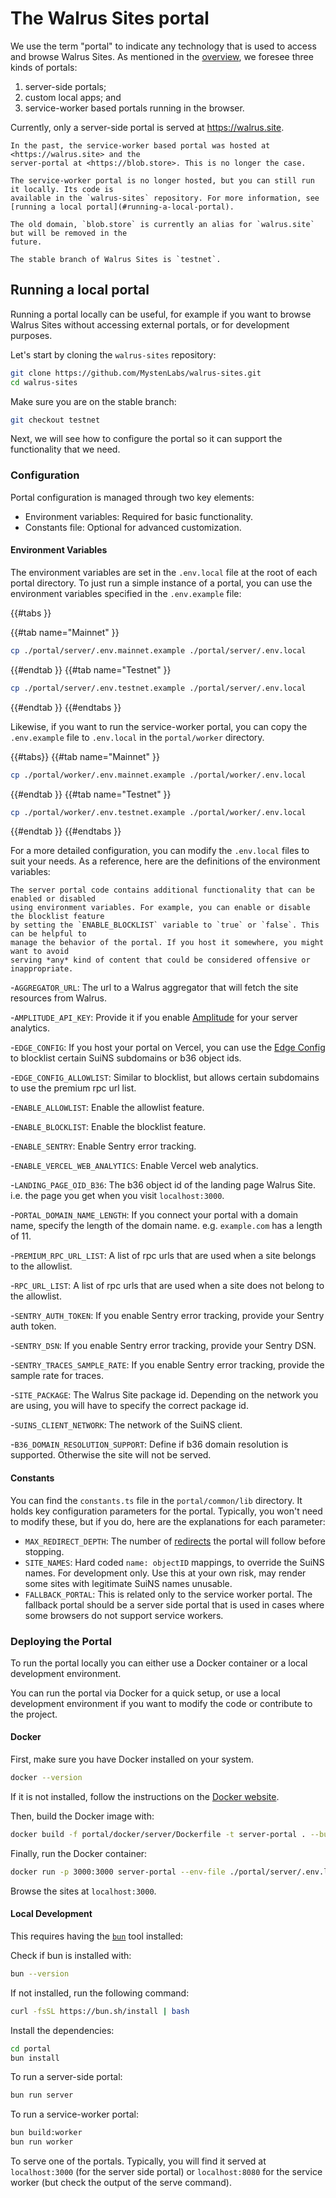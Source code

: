 # The Walrus Sites portal

We use the term "portal" to indicate any technology that is used to access and browse Walrus Sites.
As mentioned in the [overview](./overview.md#the-site-rendering-path), we foresee three kinds of
portals:

1. server-side portals;
1. custom local apps; and
1. service-worker based portals running in the browser.

Currently, only a server-side portal is served at <https://walrus.site>.

```admonish note title="Hosting of the service worker"
In the past, the service-worker based portal was hosted at <https://walrus.site> and the
server-portal at <https://blob.store>. This is no longer the case.

The service-worker portal is no longer hosted, but you can still run it locally. Its code is
available in the `walrus-sites` repository. For more information, see
[running a local portal](#running-a-local-portal).

The old domain, `blob.store` is currently an alias for `walrus.site` but will be removed in the
future.
```

```admonish danger title="Walrus Sites stable branch"
The stable branch of Walrus Sites is `testnet`.
```

## Running a local portal

Running a portal locally can be useful, for example if you want to browse Walrus Sites without accessing
external portals, or for development purposes.

Let's start by cloning the `walrus-sites` repository:

```bash
git clone https://github.com/MystenLabs/walrus-sites.git
cd walrus-sites
```

Make sure you are on the stable branch:

``` sh
git checkout testnet
```

Next, we will see how to configure the portal so it can support the functionality that
we need.

### Configuration

Portal configuration is managed through two key elements:

- Environment variables: Required for basic functionality.
- Constants file: Optional for advanced customization.

#### Environment Variables

The environment variables are set in the `.env.local` file at the root of each portal directory.
To just run a simple instance of a portal, you can use the environment variables specified
in the `.env.example` file:

{{#tabs }}

{{#tab name="Mainnet" }}

```sh
cp ./portal/server/.env.mainnet.example ./portal/server/.env.local
```

{{#endtab }}
{{#tab name="Testnet" }}

```sh
cp ./portal/server/.env.testnet.example ./portal/server/.env.local
```

{{#endtab }}
{{#endtabs }}

Likewise, if you want to run the service-worker portal, you can copy the `.env.example` file to
`.env.local` in the `portal/worker` directory.

{{#tabs}}
{{#tab name="Mainnet" }}

```sh
cp ./portal/worker/.env.mainnet.example ./portal/worker/.env.local
```

{{#endtab }}
{{#tab name="Testnet" }}

```sh
cp ./portal/worker/.env.testnet.example ./portal/worker/.env.local
```

{{#endtab }}
{{#endtabs }}

For a more detailed configuration, you can modify the `.env.local` files to suit your needs.
As a reference, here are the definitions of the environment variables:

```admonish note
The server portal code contains additional functionality that can be enabled or disabled
using environment variables. For example, you can enable or disable the blocklist feature
by setting the `ENABLE_BLOCKLIST` variable to `true` or `false`. This can be helpful to
manage the behavior of the portal. If you host it somewhere, you might want to avoid
serving *any* kind of content that could be considered offensive or inappropriate.
```

-`AGGREGATOR_URL`: The url to a Walrus aggregator that will fetch the site resources from Walrus.

-`AMPLITUDE_API_KEY`: Provide it if you enable [Amplitude](https://amplitude.com/) for your server
analytics.

-`EDGE_CONFIG`: If you host your portal on Vercel, you can use the [Edge Config][edge-config] to
blocklist certain SuiNS subdomains or b36 object ids.

-`EDGE_CONFIG_ALLOWLIST`: Similar to blocklist, but allows certain subdomains to use the premium rpc
url list.

-`ENABLE_ALLOWLIST`: Enable the allowlist feature.

-`ENABLE_BLOCKLIST`: Enable the blocklist feature.

-`ENABLE_SENTRY`: Enable Sentry error tracking.

-`ENABLE_VERCEL_WEB_ANALYTICS`: Enable Vercel web analytics.

-`LANDING_PAGE_OID_B36`: The b36 object id of the landing page Walrus Site. i.e. the page you get
when you visit `localhost:3000`.

-`PORTAL_DOMAIN_NAME_LENGTH`: If you connect your portal with a domain name, specify the length of
the domain name. e.g. `example.com` has a length of 11.

-`PREMIUM_RPC_URL_LIST`: A list of rpc urls that are used when a site belongs to the allowlist.

-`RPC_URL_LIST`: A list of rpc urls that are used when a site does not belong to the allowlist.

-`SENTRY_AUTH_TOKEN`: If you enable Sentry error tracking, provide your Sentry auth token.

-`SENTRY_DSN`: If you enable Sentry error tracking, provide your Sentry DSN.

-`SENTRY_TRACES_SAMPLE_RATE`: If you enable Sentry error tracking, provide the sample rate for
traces.

-`SITE_PACKAGE`: The Walrus Site package id. Depending on the network you are using, you will
have to specify the correct package id.

-`SUINS_CLIENT_NETWORK`: The network of the SuiNS client.

-`B36_DOMAIN_RESOLUTION_SUPPORT`: Define if b36 domain resolution is supported. Otherwise the
site will not be served.

#### Constants

You can find the `constants.ts` file in the `portal/common/lib` directory. It holds key
configuration parameters for the portal. Typically, you won't need to modify these, but if you do,
here are the explanations for each parameter:

- `MAX_REDIRECT_DEPTH`: The number of [redirects](./redirects.md) the portal will follow
  before stopping.
- `SITE_NAMES`: Hard coded `name: objectID` mappings, to override the SuiNS names. For development
  only. Use this at your own risk, may render some sites with legitimate SuiNS names unusable.
- `FALLBACK_PORTAL`: This is related only to the service worker portal. The fallback portal should
be a server side portal that is used in cases where some browsers do not support service workers.

### Deploying the Portal

To run the portal locally you can either use a Docker container or a local development environment.

You can run the portal via Docker for a quick setup, or use a local development environment if you
want to modify the code or contribute to the project.

#### Docker

First, make sure you have Docker installed on your system.

```sh
docker --version
```

If it is not installed, follow the instructions on the [Docker website][get-docker].

Then, build the Docker image with:

```sh
docker build -f portal/docker/server/Dockerfile -t server-portal . --build-arg ENABLE_SENTRY=false --no-cache
```

Finally, run the Docker container:

```sh
docker run -p 3000:3000 server-portal --env-file ./portal/server/.env.local
```

Browse the sites at `localhost:3000`.

#### Local Development

This requires having the [`bun`](https://bun.sh/) tool installed:

Check if bun is installed with:

``` sh
bun --version
```

If not installed, run the following command:

```sh
curl -fsSL https://bun.sh/install | bash
```

Install the dependencies:

```sh
cd portal
bun install
```

To run a server-side portal:

```sh
bun run server
```

To run a service-worker portal:

```sh
bun build:worker
bun run worker
```

To serve one of the portals. Typically, you will find it served at `localhost:3000` (for the server
side portal) or `localhost:8080` for the service worker (but check the output of the serve
command).

[get-docker]: https://docs.docker.com/get-docker/
[edge-config]: https://vercel.com/docs/edge-config
